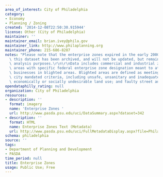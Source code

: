 ```yaml
---
area_of_interest: City of Philadelphia
category:
- Economy
- Planning / Zoning
created: '2014-12-08T22:50:30.915944'
license: Other (City of Philadelphia)
maintainer: ''
maintainer_email: brian.ivey@phila.gov
maintainer_link: http://www.philaplanning.org
maintainer_phone: 215-686-8287
notes: "Please note that the enterprise zones expired in the early 2000s, therefore\
  \ this dataset has been archived, and will not be updated, but remains for historical\
  \ analysis purposes.\r\n\r\nData includes commercial and industrial zones, i.e.\
  \ areas with specific federal enterprise zone designation meant to attract and support\
  \ businesses in blighted areas. Blighted areas are defined as meeting one of seven\
  \ city mandated criteria, including unsafe, unsanitary and inadequate conditions;\
  \ economically or socially undesirable land use; and faulty street and lot layout."
opendataphilly_rating: null
organization: City of Philadelphia
resources:
- description: ''
  format: imagery
  name: 'Enterprise Zones '
  url: http://www.pasda.psu.edu/uci/DataSummary.aspx?dataset=342
- description: ''
  format: HTML
  name: Enterprise Zones Text (Metadata)
  url: http://www.pasda.psu.edu/uci/FullMetadataDisplay.aspx?file=PhiladelphiaEnterpriseZones201201.xml
schema: philadelphia
source: ''
tags:
- Department of Planning and Development
- PASDA
time_period: null
title: Enterprise Zones
usage: Public Use; Free
---
```

